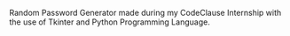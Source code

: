 Random Password Generator made during my CodeClause Internship with the use of Tkinter and Python Programming Language.
